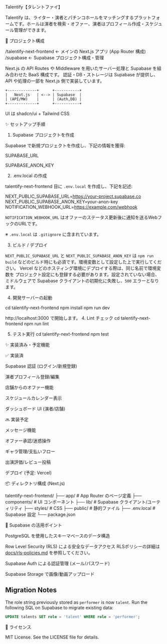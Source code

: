 Talentify【タレントファイ】

Talentify は、ライター・演者とパチンコホールをマッチングするプラットフォームです。ホールは演者を検索・オファー、演者はプロフィール作成・スケジュール管理ができます。

📁 プロジェクト構成

/talentify-next-frontend   ← メインの Next.js アプリ (App Router 構成)
/supabase                  ← Supabase プロジェクト構成・管理

Next.js の API Routes や Middleware を用いたサーバー処理と
Supabase を組み合わせた BaaS 構成です。
認証・DB・ストレージは Supabase が提供し、
API や処理の一部を Next.js 側で実装しています。

```
+-------------+      +-----------+
|   Next.js   | <--> | Supabase  |
| (API/MW)    |      | (Auth,DB) |
+-------------+      +-----------+
```

UI は shadcn/ui + Tailwind CSS

✨ セットアップ手順

1. Supabase プロジェクトを作成

Supabase で新規プロジェクトを作成し、下記の情報を獲得:

SUPABASE_URL

SUPABASE_ANON_KEY

2. .env.local の作成

talentify-next-frontend 目に `.env.local` を作成し、下記を記述:

NEXT_PUBLIC_SUPABASE_URL=https://your-project.supabase.co
NEXT_PUBLIC_SUPABASE_ANON_KEY=your-anon-key
NOTIFICATION_WEBHOOK_URL=https://example.com/webhook

`NOTIFICATION_WEBHOOK_URL` はオファーのステータス更新後に通知を送るWebフックのURLです。

※ `.env.local` は `.gitignore` に含まれています。

3. ビルド / デプロイ

`NEXT_PUBLIC_SUPABASE_URL` と `NEXT_PUBLIC_SUPABASE_ANON_KEY` は
`npm run build` などのビルド時にも必須です。環境変数として設定した上で実行してください。
Vercel などのホスティング環境にデプロイする際は、同じ名前で環境変数を
プロジェクト設定にも登録する必要があります。設定されていない場合、
ミドルウェアで Supabase クライアントの初期化に失敗し、`500` エラーとなります。

4. 開発サーバーの起動

cd talentify-next-frontend
npm install
npm run dev

http://localhost:3000 で開始します。
4. Lint チェック
cd talentify-next-frontend
npm run lint

5. テスト実行
cd talentify-next-frontend
npm test


✨ 実装済み・予定機能

✅ 実装済

Supabase 認証 (ログイン/新規登録)

演者プロフィール登録/編集

店舗からのオファー機能

スケジュールカレンダー表示

ダッシュボード UI (演者/店舗)

🔜 実装予定

メッセージ機能

オファー承認/迷惑操作

ギャラ管理/支払いフロー

出演評価/レビュー投稿

デプロイ (予定: Vercel)

📦 ディレクトリ構成 (Next.js)

talentify-next-frontend/
├── app/                 # App Router のページ定義
├── components/          # UI コンポーネント
├── lib/                 # Supabase クライアント/ユーティリティ
├── styles/              # CSS
├── public/              # 静的ファイル
├── .env.local           # Supabase 設定
└── package.json

🔐 Supabase の活用ポイント

PostgreSQL を使用したスキーマベースのデータ構造

Row Level Security (RLS) による安全なデータアクセス
RLSポリシーの詳細は [docs/rls-policies.md](docs/rls-policies.md) を参照してください。

Supabase Auth による認証管理 (メール/パスワード)

Supabase Storage で画像/動画アップロード

## Migration Notes

The role string previously stored as `performer` is now `talent`.
Run the following SQL on Supabase to migrate existing data:

```sql
UPDATE talents SET role = 'talent' WHERE role = 'performer';
```

📄 ライセンス

MIT License. See the LICENSE file for details.
